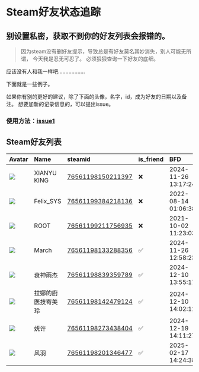 # Steam好友状态追踪
## 别设置私密，获取不到你的好友列表会报错的。

> 因为steam没有删好友提示，导致总是有好友莫名其妙消失，别人可能无所谓，
> 今天我是忍无可忍了。 必须狠狠查询一下好友的底细。

应该没有人和我一样吧………………

下面就是一些例子。

如果你有别的更好的建议，除了下面的头像，名字，id，成为好友的日期以及备注。 想要加新的记录信息的，可以提出issue。

### 使用方法：[issue1](https://github.com/systemannounce/SteamFriends/issues/1)

## Steam好友列表

| Avatar                                                                            | Name          | steamid                                                                     | is_friend   | BFD                 | Remark   | removed_time        |
|:----------------------------------------------------------------------------------|:--------------|:----------------------------------------------------------------------------|:------------|:--------------------|:---------|:--------------------|
| ![](https://avatars.steamstatic.com/9fba6d04f808674518db981bf052fc5e8df2545a.jpg) | XIANYU   KING | [76561198150211397](https://steamcommunity.com/profiles/76561198150211397/) | ❌           | 2024-11-26 13:17:24 |          | 2024-12-06 09:47:00 |
| ![](https://avatars.steamstatic.com/d41abd4be0b3769e1919802da758591a11639b13.jpg) | Felix_SYS     | [76561199384218136](https://steamcommunity.com/profiles/76561199384218136/) | ❌           | 2022-08-14 01:06:38 |          | 2024-11-29 20:54:10 |
| ![](https://avatars.steamstatic.com/ef15d4fa577672454e11c4dc5fbfa9fc71722ede.jpg) | ROOT          | [76561199211756935](https://steamcommunity.com/profiles/76561199211756935/) | ❌           | 2021-10-02 11:23:03 |          | 2024-11-29 20:54:10 |
| ![](https://avatars.steamstatic.com/9e0d689efcf4c9245fb119ebedd784e79c854eac.jpg) | March         | [76561198133288356](https://steamcommunity.com/profiles/76561198133288356/) | ✅           | 2024-11-26 12:58:23 |          |                     |
| ![](https://avatars.steamstatic.com/797e17f3686dec7d03d000c9686d94c8a9386687.jpg) | 衰神雨杰          | [76561198839359789](https://steamcommunity.com/profiles/76561198839359789/) | ✅           | 2024-12-10 13:55:17 |          |                     |
| ![](https://avatars.steamstatic.com/90f7293d80c984c9a13503f8c97cd76c459615ea.jpg) | 拉娜的廚医技寄美玲     | [76561198142479124](https://steamcommunity.com/profiles/76561198142479124/) | ✅           | 2024-12-10 14:02:11 |          |                     |
| ![](https://avatars.steamstatic.com/7085cf4ab96dcdfcce5c28e0b19b8e8e193d48b6.jpg) | 妩许            | [76561198273438404](https://steamcommunity.com/profiles/76561198273438404/) | ✅           | 2024-12-19 14:11:27 |          |                     |
| ![](https://avatars.steamstatic.com/bf9abd93505f41aa76263dfba769570c599a0bbf.jpg) | 风羽            | [76561198201346477](https://steamcommunity.com/profiles/76561198201346477/) | ✅           | 2025-02-17 14:24:38 |          |                     |